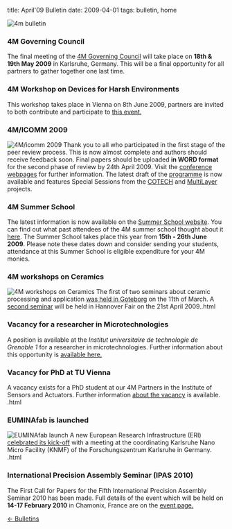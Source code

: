 title: April'09 Bulletin
date: 2009-04-01 
tags: bulletin, home


![4m bulletin](/images/4mbulletin168.png)

<!--break-->
### 4M Governing Council

The final meeting of the [4M Governing Council](/event/4M-Governing-Council) will take place on **18th & 19th May 2009** in Karlsruhe, Germany. This will be  a final opportunity for all partners to gather together one last time.

### 4M Workshop on Devices for Harsh Environments

This workshop takes place in Vienna on 8th June 2009, partners are invited to both contribute and participate to [this event.](/event/4M-Workshop-Devices-harsh-environments)

### 4M/ICOMM 2009

![4M/icomm 2009](/images/conf2008-twin-thumb.png)
Thank you to all who participated in the first stage of the peer review process. This is now almost  complete and authors should receive feedback soon. Final papers should be uploaded **in WORD format** for the second phase of review by 24th April 2009. Visit the [conference webpages](/conference/2009 "conference webpages") for further information. The latest draft of the [programme](/conference/2009/Programme) is now available and features Special Sessions from the [COTECH](/node/18/18.html) and [MultiLayer](/node/19) projects. 

### 4M Summer School

The latest information is now available on the [Summer School website](http://www.me.mek.dtu.dk/English/Education/PhD%20Summer%20School.aspx). You can find out what past attendees of the 4M summer school thought about it [here](/event/4M-Summer-School). The Summer School takes place this year from **15th - 26th June 2009**. Please note these dates down and consider sending your students, attendance at this Summer School is eligible expenditure for your 4M monies. 

### 4M workshops on Ceramics


![4M workshops on Ceramics](/images/ceramics-workshop-goteborg-thumb.jpg)
The first of two seminars about ceramic processing and application [was held in Goteborg](/content/4M-Ceramics-Workshop-Goteborg/4M-Ceramics-Workshop-Goteborg.html) on the 11th of March. A [second seminar](/node/56/56.html) will be held in Hannover Fair on the 21st April 2009..html

### Vacancy for a researcher in Microtechnologies

A position is available at the <i>Institut universitaire de technologie de Grenoble 1</i> for a researcher in microtechnologies. Further information about this opportunity is [available here.](/content/Position-available-researcher-microtechnologies/Position-available-researcher-microtechnologies.html)

### Vacancy for PhD at TU Vienna

A vacancy exists for a PhD student at our 4M Partners in the Institute of Sensors and Actuators. Further information [about the vacancy](/content/PhD-position-ISAS-TU-Vienna/PhD-position-ISAS-TU-Vienna.html) is available. .html

### EUMINAfab is launched

![EUMINAfab launch](/images/euminafab-kickoff-thumb.jpg)
A new European Research Infrastructure (ERI) [celebrated its kick-off](/content/EUMINAfab-kick-meeting/EUMINAfab-kick-meeting.html) with a meeting at the coordinating Karlsruhe Nano Micro Facility (KNMF) of the Forschungszentrum Karlsruhe in Germany. .html

### International Precision Assembly Seminar (IPAS 2010)

The First Call for Papers for the Fifth International Precision Assembly Seminar 2010 has been made. Full details of the event which will be held on **14-17 February 2010** in Chamonix, France are on the [event page.](/event/IPAS-2010)

[&larr; Bulletins](/bulletin/index.html)